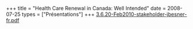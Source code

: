 +++
title = "Health Care Renewal in Canada: Well Intended"
date = 2008-07-25
types = ["Présentations"]
+++
[3.6.20-Feb2010-stakeholder-jbesner-fr.pdf](/files/3.6.20-Feb2010-stakeholder-jbesner-fr.pdf)

